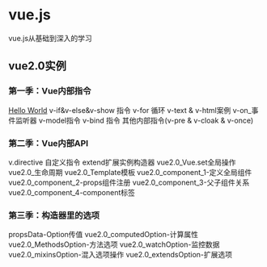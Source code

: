 # vue.js
vue.js从基础到深入的学习
## vue2.0实例
### 第一季：Vue内部指令
[Hello World](!./example/1-helloWorld.html)
v-if&v-else&v-show 指令
v-for 循环
v-text & v-html案例
v-on_事件监听器
v-model指令
v-bind 指令
其他内部指令(v-pre & v-cloak & v-once)
### 第二季：Vue内部API
v.directive 自定义指令
extend扩展实例构造器
vue2.0_Vue.set全局操作
vue2.0_生命周期
vue2.0_Template模板
vue2.0_component_1-定义全局组件
vue2.0_component_2-props组件注册
vue2.0_component_3-父子组件关系
vue2.0_component_4-component标签
### 第三季：构造器里的选项
propsData-Option传值
vue2.0_computedOption-计算属性
vue2.0_MethodsOption-方法选项
vue2.0_watchOption-监控数据
vue2.0_mixinsOption-混入选项操作
vue2.0_extendsOption-扩展选项
